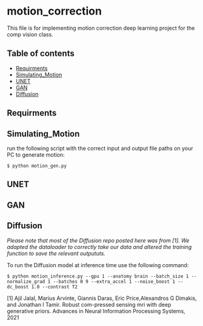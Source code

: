 # motion_correction
This file is for implementing motion correction deep learning project for the comp vision class.

## Table of contents
* [Requirments](#Requirments)
* [Simulating_Motion](#Simulating_Motion)
* [UNET](#UNET)
* [GAN](#GAN)
* [Diffusion](#GAN)

## Requirments


## Simulating_Motion
run the following script with the correct input and output file paths on your PC to generate motion:

```
$ python motion_gen.py
```

## UNET

## GAN

## Diffusion
*Please note that most of the Diffusion repo posted here was from [1]. We adapted the dataloader to correctly take our data and altered the training function to save the relevant outpututs.*

To run the Diffusion model at inference time use the following command:
```
$ python motion_inference.py --gpu 1 --anatomy brain --batch_size 1 --normalize_grad 1 --batches 0 9 --extra_accel 1 --noise_boost 1 --dc_boost 1.0 --contrast T2
```
[1] Ajil   Jalal,   Marius   Arvinte,   Giannis   Daras,   Eric   Price,Alexandros G Dimakis, and Jonathan I Tamir.  Robust com-pressed sensing mri with deep generative priors. Advances in Neural Information Processing Systems, 2021
